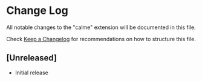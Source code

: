 # Change Log
All notable changes to the "calme" extension will be documented in this file.

Check [Keep a Changelog](http://keepachangelog.com/) for recommendations on how to structure this file.

## [Unreleased]
- Initial release
